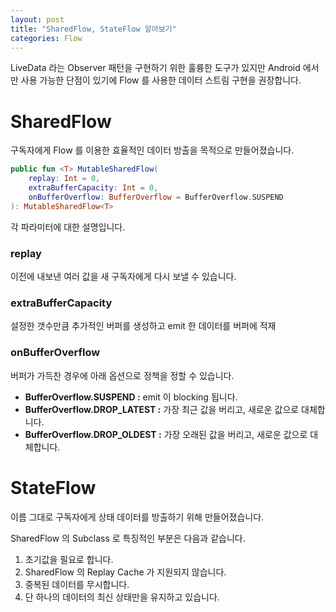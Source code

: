 ```yaml
---
layout: post
title: "SharedFlow, StateFlow 알아보기"
categories: Flow
---
```


LiveData 라는 Observer 패턴을 구현하기 위한 훌륭한 도구가 있지만 Android 에서 만 사용 가능한 단점이 있기에 Flow 를 사용한 데이터 스트림 구현을 권장합니다.

# SharedFlow

구독자에게 Flow 를 이용한 효율적인 데이터 방출을 목적으로 만들어졌습니다.

```kotlin
public fun <T> MutableSharedFlow(
    replay: Int = 0,
    extraBufferCapacity: Int = 0,
    onBufferOverflow: BufferOverflow = BufferOverflow.SUSPEND
): MutableSharedFlow<T>
```

각 파라미터에 대한 설명입니다.

### replay

이전에 내보낸 여러 값을 새 구독자에게 다시 보낼 수 있습니다.

### extraBufferCapacity

설정한 갯수만큼 추가적인 버퍼를 생성하고 emit 한 데이터를 버퍼에 적재

### onBufferOverflow

버퍼가 가득찬 경우에 아래 옵션으로 정책을 정할 수 있습니다.

- **BufferOverflow.SUSPEND :** emit 이 blocking 됩니다.
- **BufferOverflow.DROP_LATEST :** 가장 최근 값을 버리고, 새로운 값으로 대체합니다.
- **BufferOverflow.DROP_OLDEST :** 가장 오래된 값을 버리고, 새로운 값으로 대체합니다.

# StateFlow

이름 그대로 구독자에게 상태 데이터를 방출하기 위해 만들어졌습니다. 

SharedFlow 의 Subclass 로 특징적인 부분은 다음과 같습니다.

1. 초기값을 필요로 합니다.
2. SharedFlow 의 Replay Cache 가 지원되지 않습니다.
3. 중복된 데이터를 무시합니다.
4. 단 하나의 데이터의 최신 상태만을 유지하고 있습니다.